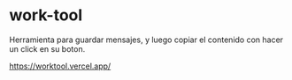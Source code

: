 # work-tool

Herramienta para guardar mensajes, y luego copiar el contenido con hacer un click en su boton.

https://worktool.vercel.app/
